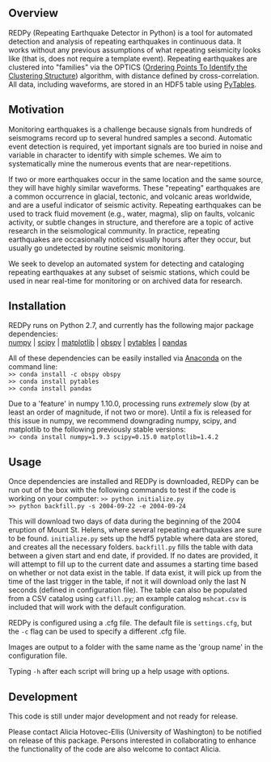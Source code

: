 ## Overview
REDPy (Repeating Earthquake Detector in Python) is a tool for automated detection and analysis of repeating earthquakes in continuous data. It works without any previous assumptions of what repeating seismicity looks like (that is, does not require a template event). Repeating earthquakes are clustered into "families" via the OPTICS ([Ordering Points To Identify the Clustering Structure](https://en.wikipedia.org/wiki/OPTICS_algorithm)) algorithm, with distance defined by cross-correlation. All data, including waveforms, are stored in an HDF5 table using [PyTables](http://www.pytables.org/).

## Motivation
Monitoring earthquakes is a challenge because signals from hundreds of seismograms record up to several hundred samples a second. Automatic event detection is required, yet important signals are too buried in noise and variable in character to identify with simple schemes. We aim to systematically mine the numerous events that are near-repetitions.

If two or more earthquakes occur in the same location and the same source, they will have highly similar waveforms. These "repeating" earthquakes are a common occurrence in glacial, tectonic, and volcanic areas worldwide, and are a useful indicator of seismic activity. Repeating earthquakes can be used to track fluid movement (e.g., water, magma), slip on faults, volcanic activity, or subtle changes in structure, and therefore are a topic of active research in the seismological community. In practice, repeating earthquakes are occasionally noticed visually hours after they occur, but usually go undetected by routine seismic monitoring.

We seek to develop an automated system for detecting and cataloging repeating earthquakes at any subset of seismic stations, which could be used in near real-time for monitoring or on archived data for research. 

## Installation
REDPy runs on Python 2.7, and currently has the following major package dependencies:  
[numpy](http://www.numpy.org/) | [scipy](http://www.scipy.org/) | [matplotlib](http://www.matplotlib.org/) | [obspy](http://www.obspy.org/) | [pytables](http://www.pytables.org/) | [pandas](http://pandas.pydata.org/)

All of these dependencies can be easily installed via [Anaconda](https://www.continuum.io/) on the command line:  
`>> conda install -c obspy obspy`  
`>> conda install pytables`  
`>> conda install pandas`

Due to a 'feature' in numpy 1.10.0, processing runs _extremely_ slow (by at least an order of magnitude, if not two or more). Until a fix is released for this issue in numpy, we recommend downgrading numpy, scipy, and matplotlib to the following previously stable versions:  
`>> conda install numpy=1.9.3 scipy=0.15.0 matplotlib=1.4.2`

## Usage
Once dependencies are installed and REDPy is downloaded, REDPy can be run out of the box with the following commands to test if the code is working on your computer:
`>> python initialize.py`  
`>> python backfill.py -s 2004-09-22 -e 2004-09-24`

This will download two days of data during the beginning of the 2004 eruption of Mount St. Helens, where several repeating earthquakes are sure to be found. `initialize.py` sets up the hdf5 pytable where data are stored, and creates all the necessary folders. `backfill.py` fills the table with data between a given start and end date, if provided. If no dates are provided, it will attempt to fill up to the current date and assumes a starting time based on whether or not data exist in the table. If data exist, it will pick up from the time of the last trigger in the table, if not it will download only the last N seconds (defined in configuration file). The table can also be populated from a CSV catalog using `catfill.py`; an example catalog `mshcat.csv` is included that will work with the default configuration.

REDPy is configured using a .cfg file. The default file is `settings.cfg`, but the `-c` flag can be used to specify a different .cfg file.

Images are output to a folder with the same name as the 'group name' in the configuration file.

Typing `-h` after each script will bring up a help usage with options.


## Development
This code is still under major development and not ready for release.

Please contact Alicia Hotovec-Ellis (University of Washington) to be notified on release of this package. Persons interested in collaborating to enhance the functionality of the code are also welcome to contact Alicia.
